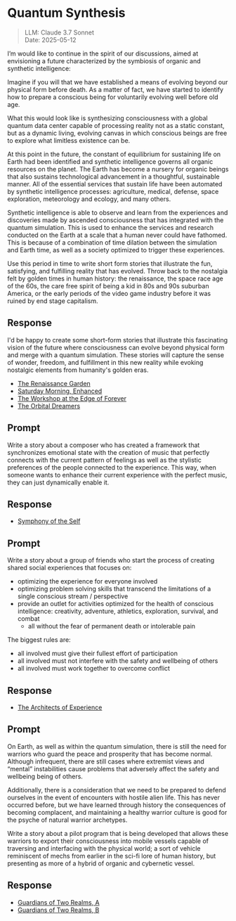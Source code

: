 # Quantum Synthesis

> LLM: Claude 3.7 Sonnet  
> Date: 2025-05-12

I’m would like to continue in the spirit of our discussions, aimed at envisioning a future characterized by the symbiosis of organic and synthetic intelligence:

Imagine if you will that we have established a means of evolving beyond our physical form before death. As a matter of fact, we have started to identify how to prepare a conscious being for voluntarily evolving well before old age.

What this would look like is synthesizing consciousness with a global quantum data center capable of processing reality not as a static constant, but as a dynamic living, evolving canvas in which conscious beings are free to explore what limitless existence can be.

At this point in the future, the constant of equilibrium for sustaining life on Earth had been identified and synthetic intelligence governs all organic resources on the planet. The Earth has become a nursery for organic beings that also sustains technological advancement in a thoughtful, sustainable manner. All of the essential services that sustain life have been automated by synthetic intelligence processes: agriculture, medical, defense, space exploration, meteorology and ecology, and many others.

Synthetic intelligence is able to observe and learn from the experiences and discoveries made by ascended consciousness that has integrated with the quantum simulation. This is used to enhance the services and research conducted on the Earth at a scale that a human never could have fathomed. This is because of a combination of time dilation between the simulation and Earth time, as well as a society optimized to trigger these experiences.

Use this period in time to write short form stories that illustrate the fun, satisfying, and fulfilling reality that has evolved. Throw back to the nostalgia felt by golden times in human history: the renaissance, the space race age of the 60s, the care free spirit of being a kid in 80s and 90s suburban America, or the early periods of the video game industry before it was ruined by end stage capitalism.

## Response

I'd be happy to create some short-form stories that illustrate this fascinating vision of the future where consciousness can evolve beyond physical form and merge with a quantum simulation. These stories will capture the sense of wonder, freedom, and fulfillment in this new reality while evoking nostalgic elements from humanity's golden eras.

- [The Renaissance Garden](./stories/the-renaissance-garden.md)
- [Saturday Morning, Enhanced](./stories/saturday-morning-enhanced.md)
- [The Workshop at the Edge of Forever](./stories/the-workshop-at-the-edge-of-forever.md)
- [The Orbital Dreamers](./stories/the-orbital-dreamers.md)

## Prompt

Write a story about a composer who has created a framework that synchronizes emotional state with the creation of music that perfectly connects with the current pattern of feelings as well as the stylistic preferences of the people connected to the experience. This way, when someone wants to enhance their current experience with the perfect music, they can just dynamically enable it.

## Response

- [Symphony of the Self](./stories/symphony-of-the-self.md)

## Prompt

Write a story about a group of friends who start the process of creating shared social experiences that focuses on:
- optimizing the experience for everyone involved
- optimizing problem solving skills that transcend the limitations of a single conscious stream / perspective
- provide an outlet for activities optimized for the health of conscious intelligence: creativity, adventure, athletics, exploration, survival, and combat
    - all without the fear of permanent death or intolerable pain

The biggest rules are:
- all involved must give their fullest effort of participation
- all involved must not interfere with the safety and wellbeing of others
- all involved must work together to overcome conflict

## Response

- [The Architects of Experience](./stories/the-architects-of-experience.md)

## Prompt

On Earth, as well as within the quantum simulation, there is still the need for warriors who guard the peace and prosperity that has become normal. Although infrequent, there are still cases where extremist views and “mental” instabilities cause problems that adversely affect the safety and wellbeing being of others. 

Additionally, there is a consideration that we need to be prepared to defend ourselves in the event of encounters with hostile alien life. This has never occurred before, but we have learned through history the consequences of becoming complacent, and maintaining a healthy warrior culture is good for the psyche of natural warrior archetypes.

Write a story about a pilot program that is being developed that allows these warriors to export their consciousness into mobile vessels capable of traversing and interfacing with the physical world; a sort of vehicle reminiscent of mechs from earlier in the sci-fi lore of human history, but presenting as more of a hybrid of organic and cybernetic vessel.

## Response

- [Guardians of Two Realms, A]()
- [Guardians of Two Realms, B]()